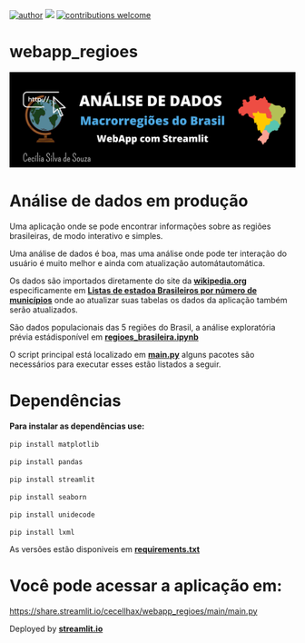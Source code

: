 [![author](https://img.shields.io/badge/author-cecellhax-red.svg)](https://www.linkedin.com/in/cecília) [![](https://img.shields.io/badge/python-3.7+-blue.svg)](https://www.python.org/downloads/release/python-365/) [![contributions welcome](https://img.shields.io/badge/contributions-welcome-brightgreen.svg?style=flat)](https://github.com/cecellhax/)

# webapp_regioes

![capa](https://github.com/cecellhax/webapp_regioes/blob/main/20210428_134308_0000.png)

# Análise de dados em produção

Uma aplicação onde se pode encontrar informações sobre as regiões brasileiras, de modo interativo e simples.

Uma análise de dados é boa, mas uma análise onde pode ter interação do usuário é muito melhor e ainda com atualização automátautomática.

Os dados são importados diretamente do site da [**wikipedia.org**](www.wikipedia.org) especificamente em [**Listas de estadoa Brasileiros por número de municípios**](https://pt.wikipedia.org/wiki/Lista_de_estados_brasileiros_por_n%C3%BAmero_de_munic%C3%ADpios) onde ao atualizar suas tabelas os dados da aplicação também serão atualizados.

São dados populacionais das 5 regiões do Brasil, a análise exploratória prévia estádisponível em **[regioes_brasileira.ipynb](https://github.com/cecellhax/webapp_regioes/blob/main/regioes_brasileira.ipynb)**

O script principal está localizado em [**main.py**](https://github.com/cecellhax/webapp_regioes/blob/main/main.py) alguns pacotes são necessários para executar esses estão listados a seguir.

# Dependências

**Para instalar as dependências use:**

`pip install matplotlib`

`pip install pandas`

`pip install streamlit`

`pip install seaborn`

`pip install unidecode`

`pip install lxml`

As versões estão disponiveis em [**requirements.txt**](https://github.com/cecellhax/webapp_regioes/blob/main/requirements.txt)

# Você pode acessar a aplicação em:

https://share.streamlit.io/cecellhax/webapp_regioes/main/main.py

Deployed by [**streamlit.io**](https://streamlit.io/)
